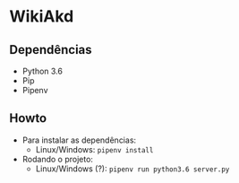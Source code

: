 # WikiAkd
## Dependências
- Python 3.6
- Pip
- Pipenv

## Howto
- Para instalar as dependências:
  - Linux/Windows: `pipenv install`
- Rodando o projeto:
  - Linux/Windows (?): `pipenv run python3.6 server.py`
